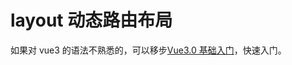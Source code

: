 # layout 动态路由布局

如果对 vue3 的语法不熟悉的，可以移步[Vue3.0 基础入门](https://blog.csdn.net/weixin_64684095/article/details/131459833?spm=1001.2014.3001.5502)，快速入门。
